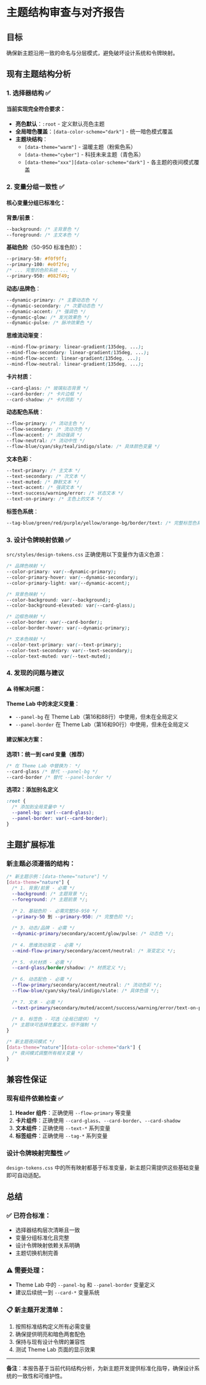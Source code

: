 # 主题结构审查与对齐报告

## 目标
确保新主题沿用一致的命名与分层模式，避免破坏设计系统和令牌映射。

## 现有主题结构分析

### 1. 选择器结构 ✅

#### 当前实现完全符合要求：
- **亮色默认**：`:root` - 定义默认亮色主题
- **全局暗色覆盖**：`[data-color-scheme="dark"]` - 统一暗色模式覆盖
- **主题块结构**：
  - `[data-theme="warm"]` - 温暖主题（粉紫色系）
  - `[data-theme="cyber"]` - 科技未来主题（青色系）
  - `[data-theme="xxx"][data-color-scheme="dark"]` - 各主题的夜间模式覆盖

### 2. 变量分组一致性 ✅

#### 核心变量分组已标准化：

**背景/前景**：
```css
--background: /* 主背景色 */
--foreground: /* 主文本色 */
```

**基础色阶**（50-950 标准色阶）：
```css
--primary-50: #f0f9ff;
--primary-100: #e0f2fe;
/* ... 完整的色阶系统 ... */
--primary-950: #082f49;
```

**动态/品牌色**：
```css
--dynamic-primary: /* 主要动态色 */
--dynamic-secondary: /* 次要动态色 */
--dynamic-accent: /* 强调色 */
--dynamic-glow: /* 发光效果色 */
--dynamic-pulse: /* 脉冲效果色 */
```

**思维流动渐变**：
```css
--mind-flow-primary: linear-gradient(135deg, ...);
--mind-flow-secondary: linear-gradient(135deg, ...);
--mind-flow-accent: linear-gradient(135deg, ...);
--mind-flow-neutral: linear-gradient(135deg, ...);
```

**卡片材质**：
```css
--card-glass: /* 玻璃拟态背景 */
--card-border: /* 卡片边框 */
--card-shadow: /* 卡片阴影 */
```

**动态配色系统**：
```css
--flow-primary: /* 流动主色 */
--flow-secondary: /* 流动次色 */
--flow-accent: /* 流动强调 */
--flow-neutral: /* 流动中性 */
--flow-blue/cyan/sky/teal/indigo/slate: /* 具体颜色变量 */
```

**文本色彩**：
```css
--text-primary: /* 主文本 */
--text-secondary: /* 次文本 */
--text-muted: /* 静默文本 */
--text-accent: /* 强调文本 */
--text-success/warning/error: /* 状态文本 */
--text-on-primary: /* 主色上的文本 */
```

**标签色系统**：
```css
--tag-blue/green/red/purple/yellow/orange-bg/border/text: /* 完整标签色系 */
```

### 3. 设计令牌映射依赖 ✅

`src/styles/design-tokens.css` 正确使用以下变量作为语义色源：

```css
/* 品牌色映射 */
--color-primary: var(--dynamic-primary);
--color-primary-hover: var(--dynamic-secondary);
--color-primary-light: var(--dynamic-accent);

/* 背景色映射 */
--color-background: var(--background);
--color-background-elevated: var(--card-glass);

/* 边框色映射 */
--color-border: var(--card-border);
--color-border-hover: var(--dynamic-primary);

/* 文本色映射 */
--color-text-primary: var(--text-primary);
--color-text-secondary: var(--text-secondary);
--color-text-muted: var(--text-muted);
```

### 4. 发现的问题与建议

#### ⚠️ 待解决问题：

**Theme Lab 中的未定义变量**：
- `--panel-bg` 在 Theme Lab（第16和88行）中使用，但未在全局定义
- `--panel-border` 在 Theme Lab（第16和90行）中使用，但未在全局定义

#### 建议解决方案：

**选项1：统一到 card 变量（推荐）**
```css
/* 在 Theme Lab 中替换为： */
--card-glass /* 替代 --panel-bg */
--card-border /* 替代 --panel-border */
```

**选项2：添加别名定义**
```css
:root {
  /* 添加到全局变量中 */
  --panel-bg: var(--card-glass);
  --panel-border: var(--card-border);
}
```

## 主题扩展标准

### 新主题必须遵循的结构：

```css
/* 新主题示例：[data-theme="nature"] */
[data-theme="nature"] {
  /* 1. 背景/前景 - 必需 */
  --background: /* 主题背景 */;
  --foreground: /* 主题前景 */;
  
  /* 2. 基础色阶 - 必需完整50-950 */
  --primary-50 到 --primary-950: /* 完整色阶 */;
  
  /* 3. 动态/品牌 - 必需 */
  --dynamic-primary/secondary/accent/glow/pulse: /* 动态色 */;
  
  /* 4. 思维流动渐变 - 必需 */
  --mind-flow-primary/secondary/accent/neutral: /* 渐变定义 */;
  
  /* 5. 卡片材质 - 必需 */
  --card-glass/border/shadow: /* 材质定义 */;
  
  /* 6. 动态配色 - 必需 */
  --flow-primary/secondary/accent/neutral: /* 流动色彩 */;
  --flow-blue/cyan/sky/teal/indigo/slate: /* 具体色值 */;
  
  /* 7. 文本 - 必需 */
  --text-primary/secondary/muted/accent/success/warning/error/text-on-primary: /* 文本色 */;
  
  /* 8. 标签色 - 可选（全局已提供） */
  /* 主题块可选择性重定义，但不强制 */
}

/* 新主题夜间模式 */
[data-theme="nature"][data-color-scheme="dark"] {
  /* 夜间模式调整所有相关变量 */
}
```

## 兼容性保证

### 现有组件依赖检查 ✅

1. **Header 组件**：正确使用 `--flow-primary` 等变量
2. **卡片组件**：正确使用 `--card-glass`、`--card-border`、`--card-shadow`
3. **文本组件**：正确使用 `--text-*` 系列变量
4. **标签组件**：正确使用 `--tag-*` 系列变量

### 设计令牌映射完整性 ✅

`design-tokens.css` 中的所有映射都基于标准变量，新主题只需提供这些基础变量即可自动适配。

## 总结

### ✅ 已符合标准：
- 选择器结构层次清晰且一致
- 变量分组标准化且完整
- 设计令牌映射依赖关系明确
- 主题切换机制完善

### ⚠️ 需要处理：
- Theme Lab 中的 `--panel-bg` 和 `--panel-border` 变量定义
- 建议后续统一到 `--card-*` 变量系统

### 📋 新主题开发清单：
1. 按照标准结构定义所有必需变量
2. 确保提供明亮和暗色两套配色
3. 保持与现有设计令牌的兼容性
4. 测试 Theme Lab 页面的显示效果

---

**备注**：本报告基于当前代码结构分析，为新主题开发提供标准化指导，确保设计系统的一致性和可维护性。
